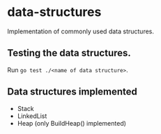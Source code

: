 # data-structures
Implementation of commonly used data structures.

## Testing the data structures.
Run `go test ./<name of data structure>`.

## Data structures implemented
* Stack
* LinkedList
* Heap (only BuildHeap() implemented)
